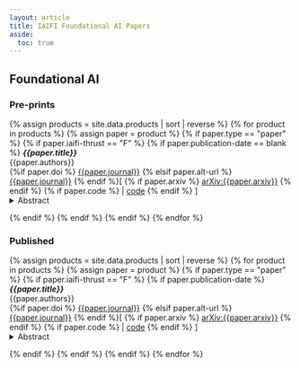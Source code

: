 ```yaml
---
layout: article
title: IAIFI Foundational AI Papers
aside:
  toc: true
---
```


## Foundational AI

### Pre-prints

{% assign products = site.data.products | sort | reverse %}
{% for product in products %}
{% assign paper = product %}
{% if paper.type == "paper" %}
{% if paper.iaifi-thrust == "F" %}
{% if paper.publication-date == blank %}
***{{paper.title}}*** <br>
{{paper.authors}} <br>
{%if paper.doi %} [{{paper.journal}}]({{paper.doi}}) {% elsif paper.alt-url %} [{{paper.journal}}]({{paper.alt-url}}) {% endif %}[ {% if paper.arxiv %} [arXiv:{{paper.arxiv}}](https://arxiv.org/abs/{{paper.arxiv}}) {% endif %} {% if paper.code %} | [code]({{paper.code}}) {% endif %} ]
<div style = "position:relative; top:-1em;" >
<details>
<summary>Abstract</summary>
<em>{{paper.abstract}}</em>
</details>
</div>
{% endif %}
{% endif %}
{% endif %}
{% endfor %}

### Published

{% assign products = site.data.products | sort | reverse %}
{% for product in products %}
{% assign paper = product %}
{% if paper.type == "paper" %}
{% if paper.iaifi-thrust == "F" %}
{% if paper.publication-date %}
***{{paper.title}}*** <br>
{{paper.authors}} <br>
{%if paper.doi %} [{{paper.journal}}]({{paper.doi}}) {% elsif paper.alt-url %} [{{paper.journal}}]({{paper.alt-url}}) {% endif %}[ {% if paper.arxiv %} [arXiv:{{paper.arxiv}}](https://arxiv.org/abs/{{paper.arxiv}}) {% endif %} {% if paper.code %} | [code]({{paper.code}}) {% endif %} ]
<div style = "position:relative; top:-1em;" >
<details>
<summary>Abstract</summary>
<em>{{paper.abstract}}</em>
</details>
</div>
{% endif %}
{% endif %}
{% endif %}
{% endfor %}
